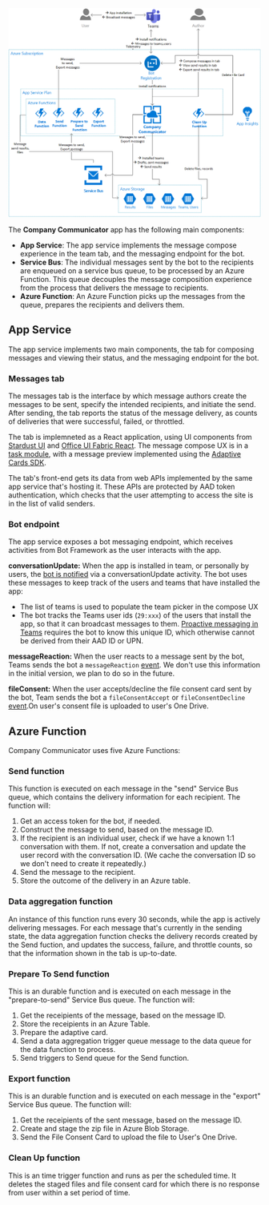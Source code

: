 ![Overview](images/architecture_overview.png)

The **Company Communicator** app has the following main components:
* **App Service**: The app service implements the message compose experience in the team tab, and the messaging endpoint for the bot.
* **Service Bus**: The individual messages sent by the bot to the recipients are enqueued on a service bus queue, to be processed by an Azure Function. This queue decouples the message composition experience from the process that delivers the message to recipients.
* **Azure Function**: An Azure Function picks up the messages from the queue, prepares the recipients and delivers them.

## App Service

The app service implements two main components, the tab for composing messages and viewing their status, and the messaging endpoint for the bot.

### Messages tab

The messages tab is the interface by which message authors create the messages to be sent, specify the intended recipients, and initiate the send. After sending, the tab reports the status of the message delivery, as counts of deliveries that were successful, failed, or throttled.

The tab is implemneted as a React application, using UI components from [Stardust UI](https://github.com/stardust-ui/react) and [Office UI Fabric React](https://github.com/OfficeDev/office-ui-fabric-react). The message compose UX is in a [task module](https://docs.microsoft.com/en-us/microsoftteams/platform/concepts/task-modules/task-modules-overview), with a message preview implemented using the [Adaptive Cards SDK](https://docs.microsoft.com/en-us/adaptive-cards/sdk/rendering-cards/javascript/getting-started).

The tab's front-end gets its data from web APIs implemented by the same app service that's hosting it. These APIs are protected by AAD token authentication, which checks that the user attempting to access the site is in the list of valid senders.

### Bot endpoint

The app service exposes a bot messaging endpoint, which receives activities from Bot Framework as the user interacts with the app.

**conversationUpdate:** When the app is installed in team, or personally by users, the [bot is notified](https://docs.microsoft.com/en-us/microsoftteams/platform/concepts/bots/bots-notifications) via a conversationUpdate activity. The bot uses these messages to keep track of the users and teams that have installed the app:
* The list of teams is used to populate the team picker in the compose UX
* The bot tracks the Teams user ids (`29:xxx`) of the users that install the app, so that it can broadcast messages to them. [Proactive messaging in Teams](https://docs.microsoft.com/en-us/microsoftteams/platform/concepts/bots/bot-conversations/bots-conv-proactive) requires the bot to know this unique ID, which otherwise cannot be derived from their AAD ID or UPN.

**messageReaction:** When the user reacts to a message sent by the bot, Teams sends the bot a `messageReaction` [event](https://docs.microsoft.com/en-us/microsoftteams/platform/concepts/bots/bots-notifications#reactions). We don't use this information in the initial version, we plan to do so in the future.

**fileConsent:** When the user accepts/decline the file consent card sent by the bot, Team sends the bot a `fileConsentAccept` or `fileConsentDecline` [event](https://docs.microsoft.com/en-us/microsoftteams/platform/bots/how-to/conversations/send-and-receive-files?tabs=dotnet).On user's consent file is uploaded to user's One Drive.


## Azure Function

Company Communicator uses five Azure Functions:

### Send function

This function is executed on each message in the "send" Service Bus queue, which contains the delivery information for each recipient. The function will:
1. Get an access token for the bot, if needed.
2. Construct the message to send, based on the message ID.
3. If the recipient is an individual user, check if we have a known 1:1 conversation with them. If not, create a conversation and update the user record with the conversation ID. (We cache the conversation ID so we don't need to create it repeatedly.)
4. Send the message to the recipient.
5. Store the outcome of the delivery in an Azure table.

### Data aggregation function

An instance of this function runs every 30 seconds, while the app is actively delivering messages. For each message that's currently in the sending state, the data aggregation function checks the delivery records created by the Send fuction, and updates the success, failure, and throttle counts, so that the information shown in the tab is up-to-date.

### Prepare To Send function

This is an durable function and is executed on each message in the "prepare-to-send" Service Bus queue. The function will:
1. Get the receipients of the message, based on the message ID.
2. Store the receipients in an Azure Table.
3. Prepare the adaptive card.
4. Send a data aggregation trigger queue message to the data queue for the data function to process.
5. Send triggers to Send queue for the Send function.

### Export function

This is an durable function and is executed on each message in the "export" Service Bus queue. The function will:
1. Get the receipients of the sent message, based on the message ID.
2. Create and stage the zip file in Azure Blob Storage.
3. Send the File Consent Card to upload the file to User's One Drive.

### Clean Up function

This is an time trigger function and runs as per the scheduled time. It deletes the staged files and file consent card for which there is no response from user within a set period of time.
